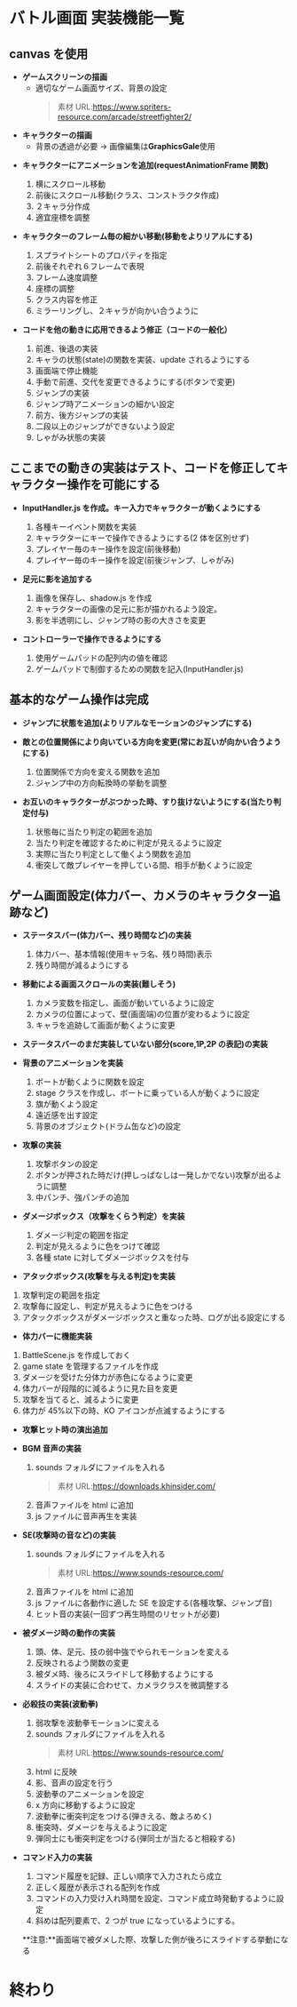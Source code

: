 # バトル画面 実装機能一覧

## canvas を使用

- **ゲームスクリーンの描画**
  - 適切なゲーム画面サイズ、背景の設定
    > 素材 URL:https://www.spriters-resource.com/arcade/streetfighter2/
- **キャラクターの描画**
  - 背景の透過が必要 → 画像編集は**GraphicsGale**使用

* **キャラクターにアニメーションを追加(requestAnimationFrame 関数)**

  1. 横にスクロール移動
  2. 前後にスクロール移動(クラス、コンストラクタ作成)
  3. ２キャラ分作成
  4. 適宜座標を調整

- **キャラクターのフレーム毎の細かい移動(移動をよりリアルにする)**

  1. スプライトシートのプロパティを指定
  2. 前後それぞれ６フレームで表現
  3. フレーム速度調整
  4. 座標の調整
  5. クラス内容を修正
  6. ミラーリングし、２キャラが向かい合うように

- **コードを他の動きに応用できるよう修正（コードの一般化）**
  1. 前進、後退の実装
  2. キャラの状態(state)の関数を実装、update されるようにする
  3. 画面端で停止機能
  4. 手動で前進、交代を変更できるようにする(ボタンで変更)
  5. ジャンプの実装
  6. ジャンプ時アニメーションの細かい設定
  7. 前方、後方ジャンプの実装
  8. 二段以上のジャンプができないよう設定
  9. しゃがみ状態の実装

## ここまでの動きの実装はテスト、コードを修正してキャラクター操作を可能にする

- **InputHandler.js を作成。キー入力でキャラクターが動くようにする**

  1. 各種キーイベント関数を実装
  2. キャラクターにキーで操作できるようにする(2 体を区別せず)
  3. プレイヤー毎のキー操作を設定(前後移動)
  4. プレイヤー毎のキー操作を設定(前後ジャンプ、しゃがみ)

- **足元に影を追加する**

  1. 画像を保存し、shadow.js を作成
  2. キャラクターの画像の足元に影が描かれるよう設定。
  3. 影を半透明にし、ジャンプ時の影の大きさを変更

- **コントローラーで操作できるようにする**
  1. 使用ゲームパッドの配列内の値を確認
  2. ゲームパッドで制御するための関数を記入(InputHandler.js)

## 基本的なゲーム操作は完成

- **ジャンプに状態を追加(よりリアルなモーションのジャンプにする)**

- **敵との位置関係により向いている方向を変更(常にお互いが向かい合うようにする)**

  1. 位置関係で方向を変える関数を追加
  2. ジャンプ中の方向転換時の挙動を調整

- **お互いのキャラクターがぶつかった時、すり抜けないようにする(当たり判定付与)**
  1. 状態毎に当たり判定の範囲を追加
  2. 当たり判定を確認するために判定が見えるように設定
  3. 実際に当たり判定として働くよう関数を追加
  4. 衝突して敵プレイヤーを押している間、相手が動くように設定

## ゲーム画面設定(体力バー、カメラのキャラクター追跡など)

- **ステータスバー(体力バー、残り時間など)の実装**

  1. 体力バー、基本情報(使用キャラ名、残り時間)表示
  2. 残り時間が減るようにする

- **移動による画面スクロールの実装(難しそう)**

  1. カメラ変数を指定し、画面が動いているように設定
  2. カメラの位置によって、壁(画面端)の位置が変わるように設定
  3. キャラを追跡して画面が動くように変更

- **ステータスバーのまだ実装していない部分(score,1P,2P の表記)の実装**

- **背景のアニメーションを実装**

  1. ボートが動くように関数を設定
  2. stage クラスを作成し、ボートに乗っている人が動くように設定
  3. 旗が動くよう設定
  4. 遠近感を出す設定
  5. 背景のオブジェクト(ドラム缶など)の設定

- **攻撃の実装**

  1. 攻撃ボタンの設定
  2. ボタンが押された時だけ(押しっぱなしは一発しかでない)攻撃が出るように調整
  3. 中パンチ、強パンチの追加

- **ダメージボックス（攻撃をくらう判定）を実装**

  1. ダメージ判定の範囲を指定
  2. 判定が見えるように色をつけて確認
  3. 各種 state に対してダメージボックスを付与

- **アタックボックス(攻撃を与える判定)を実装**

1.  攻撃判定の範囲を指定
2.  攻撃毎に設定し、判定が見えるように色をつける
3.  アタックボックスがダメージボックスと重なった時、ログが出る設定にする

- **体力バーに機能実装**

1. BattleScene.js を作成しておく
2. game state を管理するファイルを作成
3. ダメージを受けた分体力が赤色になるように変更
4. 体力バーが段階的に減るように見た目を変更
5. 攻撃を当てると、減るように変更
6. 体力が 45%以下の時、KO アイコンが点滅するようにする

- **攻撃ヒット時の演出追加**

- **BGM 音声の実装**

  1. sounds フォルダにファイルを入れる
     > 素材 URL:https://downloads.khinsider.com/
  2. 音声ファイルを html に追加
  3. js ファイルに音声再生を実装

- **SE(攻撃時の音など)の実装**

  1. sounds フォルダにファイルを入れる
     > 素材 URL:https://www.sounds-resource.com/
  2. 音声ファイルを html に追加
  3. js ファイルに各動作に適した SE を設定する(各種攻撃、ジャンプ音)
  4. ヒット音の実装(一回ずつ再生時間のリセットが必要)

- **被ダメージ時の動作の実装**

  1. 頭、体、足元、技の弱中強でやられモーションを変える
  2. 反映されるよう関数の変更
  3. 被ダメ時、後ろにスライドして移動するようにする
  4. スライドの実装に合わせて、カメラクラスを微調整する

- **必殺技の実装(波動拳)**

  1. 弱攻撃を波動拳モーションに変える
  2. sounds フォルダにファイルを入れる
     > 素材 URL:https://www.sounds-resource.com/
  3. html に反映
  4. 影、音声の設定を行う
  5. 波動拳のアニメーションを設定
  6. x 方向に移動するように設定
  7. 波動拳に衝突判定をつける(弾きえる、敵よろめく)
  8. 衝突時、ダメージを与えるように設定
  9. 弾同士にも衝突判定をつける(弾同士が当たると相殺する)

- **コマンド入力の実装**

  1. コマンド履歴を記録、正しい順序で入力されたら成立
  2. 正しく履歴が表示される配列を作成
  3. コマンドの入力受け入れ時間を設定、コマンド成立時発動するように設定
  4. 斜めは配列要素で、2 つが true になっているようにする。

  **注意:**画面端で被ダメした際、攻撃した側が後ろにスライドする挙動になる

# 終わり
